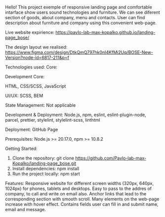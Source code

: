 Hello! This project exemple of responsive landing page and comfortable intarface show users sound technologies and furniture. We can see diferent section of goods, about company, menu and contacts. User can find description about furniture and company using this convenient web-page.

Live website expirience: https://pavlo-lab-max-kopalko.github.io/landing-page_bose/

The design layout we realised: https://www.figma.com/design/DtkQmQ797hk0nI4KfMi2Uq/BOSE-New-Version?node-id=6817-211&p=f

Technologies used:
Core:

Development
  Core:

HTML, CSS/SCSS, JavaScript

  UI/UX:
SCSS, BEM

  State Management:
Not applicable

  Development & Deployment:
Node.js, npm, eslint, eslint-plugin-node, parcel, prettier, stylelint, stylelint-scss, linthtml

  Deployment: GitHub Page

Prerequisites: Node.js >= 20.17.0, npm >= 10.8.2

Getting Started:
  1. Clone the repository: git clone https://github.com/Pavlo-lab-max-Kopalko/landing-page_bose.git
  2. Install dependencies: npm install
  3. Run the project locally: npm start

Features:
  Responsive website for different screen widths (320px, 640px, 1024px) for phones, tablets and desktops.
  Easy to pass to the addres of company, to call and write on email also.
  Anchor links that lead to the corresponding section with smooth scroll.
  Many elements on the web-page increase with hover effect.
  Contains fields user can fill in and submit name, email and message.

